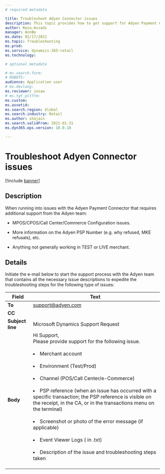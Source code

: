 ```yaml
---
# required metadata

title: Troubleshoot Adyen Connector issues
description: This topic provides how to get support for Adyen Payment Connector issues. 
author: Reza-Assadi
manager: AnnBe
ms.date: 02/17/2021
ms.topic: Troubleshooting
ms.prod: 
ms.service: dynamics-365-retail
ms.technology: 

# optional metadata

# ms.search.form: 
# ROBOTS: 
audience: Application user
# ms.devlang: 
ms.reviewer: josaw
# ms.tgt_pltfrm: 
ms.custom: 
ms.assetid: 
ms.search.region: Global
ms.search.industry: Retail
ms.author: shajain
ms.search.validFrom: 2021-01-31
ms.dyn365.ops.version: 10.0.18

---
```


# Troubleshoot Adyen Connector issues

[!include [banner](../../includes/banner.md)]

## Description
When running into issues with the Adyen Payment Connector that requires
additional support from the Adyen team: 

-   MPOS/CPOS/Call Center/Commerce Configuration issues.

-   More information on the Adyen PSP Number (e.g. why refused, MKE refusals), etc.

-   Anything not generally working in TEST or LIVE merchant.

## Details
Initiate the e-mail below to start the support process with the
Adyen team that contains all the necessary issue descriptions to
expedite the troubleshooting steps for the following type of issues:

| Field            | Text              |
|------------------|-------------------|
| **To**           | support@adyen.com |
| **CC**           |                   |
| **Subject line** | Microsoft Dynamics Support Request |
| **Body** | Hi Support,</br>Please provide support for the following issue.</br></br><li>Merchant account</li></br><li>Environment (Test/Prod)</li></br><li>Channel (POS/Call Center/e-Commerce)</li></br><li>PSP reference (when an issue has occurred with a specific transaction; the PSP reference is visible on the receipt, in the CA, or in the transactions menu on the terminal)</li></br><li>Screenshot or photo of the error message (if applicable)</li></br><li>Event Viewer Logs ( in .txt)</li></br><li>Description of the issue and troubleshooting steps taken</li></br> |

